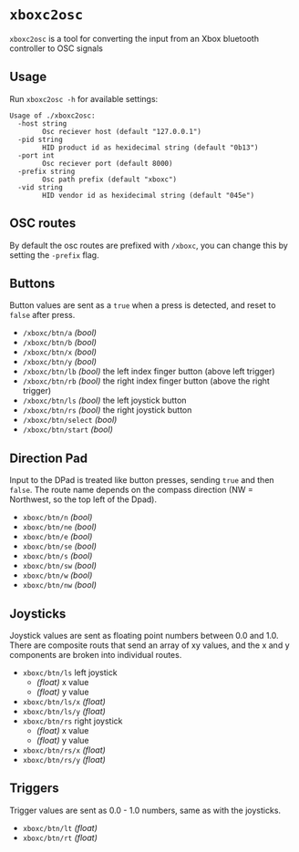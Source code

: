 # `xboxc2osc`

`xboxc2osc` is a tool for converting the input from an Xbox bluetooth controller to OSC signals

## Usage

Run `xboxc2osc -h` for available settings:

```
Usage of ./xboxc2osc:
  -host string
    	Osc reciever host (default "127.0.0.1")
  -pid string
    	HID product id as hexidecimal string (default "0b13")
  -port int
    	Osc reciever port (default 8000)
  -prefix string
    	Osc path prefix (default "xboxc")
  -vid string
    	HID vendor id as hexidecimal string (default "045e")
```

## OSC routes

By default the osc routes are prefixed with `/xboxc`, you can change this by setting the `-prefix` flag.

## Buttons

Button values are sent as a `true` when a press is detected, and reset to `false` after press.

 - `/xboxc/btn/a` _(bool)_
 - `/xboxc/btn/b` _(bool)_
 - `/xboxc/btn/x` _(bool)_
 - `/xboxc/btn/y` _(bool)_
 - `/xboxc/btn/lb` _(bool)_ the left index finger button (above left trigger)
 - `/xboxc/btn/rb` _(bool)_ the right index finger button (above the right trigger)
 - `/xboxc/btn/ls` _(bool)_ the left joystick button
 - `/xboxc/btn/rs` _(bool)_ the right joystick button
 - `/xboxc/btn/select` _(bool)_
 - `/xboxc/btn/start` _(bool)_


## Direction Pad

Input to the DPad is treated like button presses, sending `true` and then `false`. The route name depends on the compass direction (NW = Northwest, so the top left of the Dpad).

- `xboxc/btn/n` _(bool)_
- `xboxc/btn/ne` _(bool)_
- `xboxc/btn/e` _(bool)_
- `xboxc/btn/se` _(bool)_
- `xboxc/btn/s` _(bool)_
- `xboxc/btn/sw` _(bool)_
- `xboxc/btn/w` _(bool)_
- `xboxc/btn/nw` _(bool)_

## Joysticks

Joystick values are sent as floating point numbers between 0.0 and 1.0. There are composite routs that send an array of xy values, and the x and y components are broken into individual routes.

- `xboxc/btn/ls` left joystick
  - _(float)_ x value
  - _(float)_ y value
- `xboxc/btn/ls/x` _(float)_
- `xboxc/btn/ls/y` _(float)_
- `xboxc/btn/rs` right joystick
  - _(float)_ x value
  - _(float)_ y value
- `xboxc/btn/rs/x` _(float)_
- `xboxc/btn/rs/y` _(float)_

## Triggers

Trigger values are sent as 0.0 - 1.0 numbers, same as with the joysticks.

- `xboxc/btn/lt` _(float)_
- `xboxc/btn/rt` _(float)_







